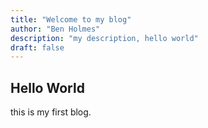 ```yaml
---
title: "Welcome to my blog"
author: "Ben Holmes"
description: "my description, hello world"
draft: false
---
```


## Hello World

this is my first blog.
